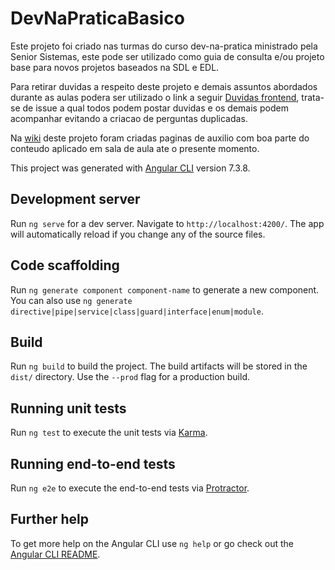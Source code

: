 # DevNaPraticaBasico

Este projeto foi criado nas turmas do curso dev-na-pratica ministrado pela Senior Sistemas, este pode ser utilizado como guia de consulta e/ou projeto base para novos projetos baseados na SDL e EDL.

Para retirar duvidas a respeito deste projeto e demais assuntos abordados durante as aulas podera ser utilizado o link a seguir [Duvidas frontend](https://github.com/brenonaraujo/dev-na-pratica-basico/issues/1), trata-se de issue a qual todos podem postar duvidas e os demais podem acompanhar evitando a criacao de perguntas duplicadas.

Na [wiki](https://github.com/brenonaraujo/dev-na-pratica-basico/wiki) deste projeto foram criadas paginas de auxilio com boa parte do conteudo aplicado em sala de aula ate o presente momento.


This project was generated with [Angular CLI](https://github.com/angular/angular-cli) version 7.3.8.

## Development server

Run `ng serve` for a dev server. Navigate to `http://localhost:4200/`. The app will automatically reload if you change any of the source files.

## Code scaffolding

Run `ng generate component component-name` to generate a new component. You can also use `ng generate directive|pipe|service|class|guard|interface|enum|module`.

## Build

Run `ng build` to build the project. The build artifacts will be stored in the `dist/` directory. Use the `--prod` flag for a production build.

## Running unit tests

Run `ng test` to execute the unit tests via [Karma](https://karma-runner.github.io).

## Running end-to-end tests

Run `ng e2e` to execute the end-to-end tests via [Protractor](http://www.protractortest.org/).

## Further help

To get more help on the Angular CLI use `ng help` or go check out the [Angular CLI README](https://github.com/angular/angular-cli/blob/master/README.md).
